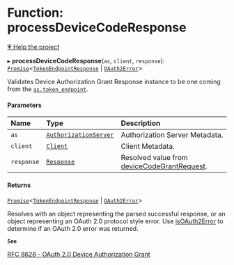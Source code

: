 # Function: processDeviceCodeResponse

[💗 Help the project](https://github.com/sponsors/panva)

▸ **processDeviceCodeResponse**(`as`, `client`, `response`): [`Promise`]( https://developer.mozilla.org/en-US/docs/Web/JavaScript/Reference/Global_Objects/Promise )<[`TokenEndpointResponse`](../interfaces/TokenEndpointResponse.md) \| [`OAuth2Error`](../interfaces/OAuth2Error.md)\>

Validates Device Authorization Grant Response instance to be one coming from the
[`as.token_endpoint`](../interfaces/AuthorizationServer.md#token_endpoint).

#### Parameters

| Name | Type | Description |
| :------ | :------ | :------ |
| `as` | [`AuthorizationServer`](../interfaces/AuthorizationServer.md) | Authorization Server Metadata. |
| `client` | [`Client`](../interfaces/Client.md) | Client Metadata. |
| `response` | [`Response`]( https://developer.mozilla.org/en-US/docs/Web/API/Response ) | Resolved value from [deviceCodeGrantRequest](deviceCodeGrantRequest.md). |

#### Returns

[`Promise`]( https://developer.mozilla.org/en-US/docs/Web/JavaScript/Reference/Global_Objects/Promise )<[`TokenEndpointResponse`](../interfaces/TokenEndpointResponse.md) \| [`OAuth2Error`](../interfaces/OAuth2Error.md)\>

Resolves with an object representing the parsed successful response, or an object
  representing an OAuth 2.0 protocol style error. Use [isOAuth2Error](isOAuth2Error.md) to determine if an
  OAuth 2.0 error was returned.

**`See`**

[RFC 8628 - OAuth 2.0 Device Authorization Grant](https://www.rfc-editor.org/rfc/rfc8628.html#section-3.4)
